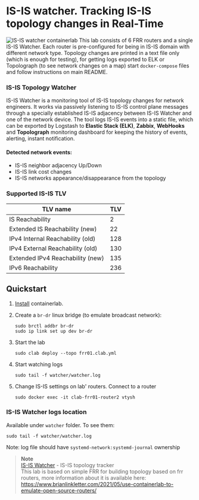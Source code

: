 # IS-IS watcher. Tracking IS-IS topology changes in Real-Time

![IS-IS watcher containerlab](container_lab.drawio.png)
This lab consists of 6 FRR routers and a single IS-IS Watcher. Each router is pre-configured for being in IS-IS domain with different network type. Topology changes are printed in a text file only (which is enough for testing), for getting logs exported to ELK or Topolograph (to see network changes on a map) start `docker-compose` files and follow instructions on main README.

### IS-IS Topology Watcher
IS-IS Watcher is a monitoring tool of IS-IS topology changes for network engineers. It works via passively listening to IS-IS control plane messages through a specially established IS-IS adjacency between IS-IS Watcher and one of the network device. The tool logs IS-IS events into a static file, which can be exported by Logstash to **Elastic Stack (ELK)**, **Zabbix**, **WebHooks** and **Topolograph** monitoring dashboard for keeping the history of events, alerting, instant notification.

#### Detected network events:
* IS-IS neighbor adjacency Up/Down
* IS-IS link cost changes
* IS-IS networks appearance/disappearance from the topology

### Supported IS-IS TLV 
| TLV name                         | TLV |
|----------------------------------|-----|
| IS Reachability                  | 2   |
| Extended IS Reachability   (new) | 22  |
| IPv4 Internal Reachability (old) | 128 |
| IPv4 External Reachability (old) | 130 |
| Extended IPv4 Reachability (new) | 135 |
| IPv6 Reachability                | 236 |  

## Quickstart

1. [Install](https://containerlab.srlinux.dev/install/) containerlab.
2. Create a `br-dr` linux bridge (to emulate broadcast network):

    ```
    sudo brctl addbr br-dr
    sudo ip link set up dev br-dr
    ```

3. Start the lab
    ```
    sudo clab deploy --topo frr01.clab.yml
    ```

4. Start watching logs
    ```
    sudo tail -f watcher/watcher.log
    ```

5. Change IS-IS settings on lab' routers. Connect to a router
    ```
    sudo docker exec -it clab-frr01-router2 vtysh
    ```

### IS-IS Watcher logs location
Available under `watcher` folder. To see them:
```
sudo tail -f watcher/watcher.log
```

Note:
log file should have `systemd-network:systemd-journal` ownership

> **Note**  
> [IS-IS Watcher](https://github.com/Vadims06/isiswatcher) - IS-IS topology tracker    
> This lab is based on simple FRR for building topology based on frr routers, more information about it is available here: https://www.brianlinkletter.com/2021/05/use-containerlab-to-emulate-open-source-routers/


